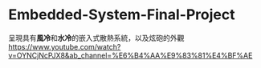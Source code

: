 # Embedded-System-Final-Project
呈現具有**風冷**和**水冷**的嵌入式散熱系統，以及炫砲的外觀
https://www.youtube.com/watch?v=OYNCjNcPJX8&ab_channel=%E6%B4%AA%E9%83%81%E4%BF%AE
